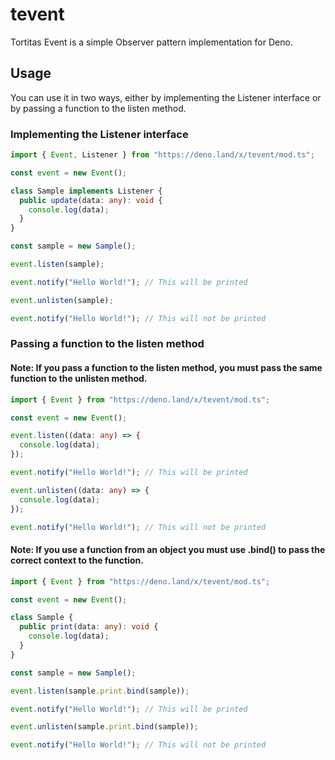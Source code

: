 # tevent

Tortitas Event is a simple Observer pattern implementation for Deno.

## Usage

You can use it in two ways, either by implementing the Listener interface or by passing a function to the listen method.

### Implementing the Listener interface
```ts
import { Event, Listener } from "https://deno.land/x/tevent/mod.ts";

const event = new Event();

class Sample implements Listener {
  public update(data: any): void {
    console.log(data);
  }
}

const sample = new Sample();

event.listen(sample);

event.notify("Hello World!"); // This will be printed

event.unlisten(sample);

event.notify("Hello World!"); // This will not be printed
```

### Passing a function to the listen method
#### Note: If you pass a function to the listen method, you must pass the same function to the unlisten method.
```ts
import { Event } from "https://deno.land/x/tevent/mod.ts";

const event = new Event();

event.listen((data: any) => {
  console.log(data);
});

event.notify("Hello World!"); // This will be printed

event.unlisten((data: any) => {
  console.log(data);
});

event.notify("Hello World!"); // This will not be printed
```

#### Note: If you use a function from an object you must use .bind() to pass the correct context to the function.
```ts
import { Event } from "https://deno.land/x/tevent/mod.ts";

const event = new Event();

class Sample {
  public print(data: any): void {
    console.log(data);
  }
}

const sample = new Sample();

event.listen(sample.print.bind(sample));

event.notify("Hello World!"); // This will be printed

event.unlisten(sample.print.bind(sample));

event.notify("Hello World!"); // This will not be printed
```
